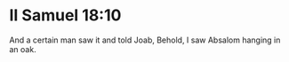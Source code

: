 # II Samuel 18:10

And a certain man saw it and told Joab, Behold, I saw Absalom hanging in an oak.

